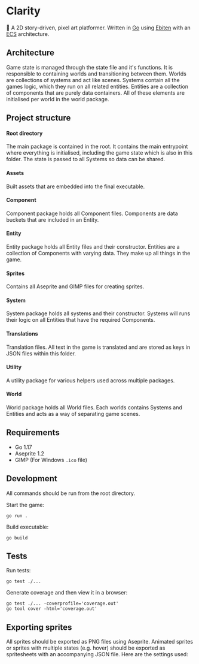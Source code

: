 # Clarity

🌿 A 2D story-driven, pixel art platformer. Written in [Go](https://golang.org) using [Ebiten](https://ebiten.org) with an [ECS](https://en.wikipedia.org/wiki/Entity_component_system) architecture.

## Architecture

Game state is managed through the state file and it's functions. It is responsible to containing worlds and transitioning between them. Worlds are collections of systems and act like scenes. Systems contain all the games logic, which they run on all related entities. Entities are a collection of components that are purely data containers. All of these elements are initialised per world in the world package.

## Project structure

#### Root directory
The main package is contained in the root. It contains the main entrypoint where everything is initialised, including the game state which is also in this folder. The state is passed to all Systems so data can be shared.

#### Assets
Built assets that are embedded into the final executable.

#### Component
Component package holds all Component files. Components are data buckets that are included in an Entity.

#### Entity
Entity package holds all Entity files and their constructor. Entities are a collection of Components with varying data. They make up all things in the game.

#### Sprites
Contains all Aseprite and GIMP files for creating sprites.

#### System
System package holds all systems and their constructor. Systems will runs their logic on all Entities that have the required Components.

#### Translations
Translation files. All text in the game is translated and are stored as keys in JSON files within this folder.

#### Utility
A utility package for various helpers used across multiple packages.

#### World
World package holds all World files. Each worlds contains Systems and Entities and acts as a way of separating game scenes.

## Requirements

- Go 1.17
- Aseprite 1.2
- GIMP (For Windows `.ico` file)

## Development

All commands should be run from the root directory.

Start the game:
```
go run .
```

Build executable:
```
go build
```

## Tests

Run tests:
```
go test ./...
```

Generate coverage and then view it in a browser:
```
go test ./... -coverprofile='coverage.out'
go tool cover -html='coverage.out'
```

## Exporting sprites

All sprites should be exported as PNG files using Aseprite. Animated sprites or sprites with multiple states (e.g. hover) should be exported as spritesheets with an accompanying JSON file. Here are the settings used:
